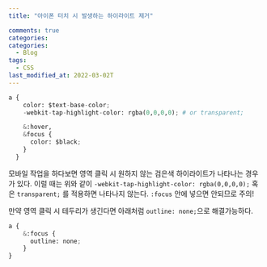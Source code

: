 ```yaml
---
title: "아이폰 터치 시 발생하는 하이라이트 제거"

comments: true
categories:
categories:
  - Blog
tags:
  - CSS
last_modified_at: 2022-03-02T
---
```


```python
a {
    color: $text-base-color;
    -webkit-tap-highlight-color: rgba(0,0,0,0); # or transparent;

    &:hover,
    &focus {
      color: $black;
    }
  }
```
모바일 작업을 하다보면 영역 클릭 시 원하지 않는 검은색 하이라이트가 나타나는 경우가 있다. 
이럴 때는 위와 같이 `-webkit-tap-highlight-color: rgba(0,0,0,0);` 혹은 `transparent;` 를 적용하면 나타나지 않는다. `:focus` 안에 넣으면 안되므로 주의!

만약 영역 클릭 시 테두리가 생긴다면 아래처럼 `outline: none;`으로 해결가능하다. 
```python
a {
    &:focus {
      outline: none;
    }
}
```
